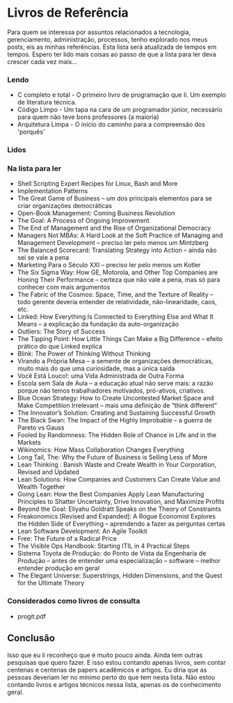 # Livros de Referência

Para quem se interessa por assuntos relacionados a tecnologia, gerenciamento, administração, processos, tenho explorado nos meus posts, eis as minhas referências.
Esta lista será atualizada de tempos em tempos. Espero ter lido mais coisas ao passo de que a lista para ler deva crescer cada vez mais...

### Lendo

- C completo e total - O primeiro livro de programação que li. Um exemplo de literatura técnica.
- Código Limpo - Um tapa na cara de um programador júnior, necessário para quem não teve bons professores (a maioria)
- Arquitetura Limpa - O início do caminho para a compreensão dos 'porquês'

### Lidos



### Na lista para ler

- Shell Scripting Expert Recipes for Linux, Bash and More
- Implementation Patterns
- The Great Game of Business – um dos principais elementos para se criar organizações democráticas
- Open-Book Management: Coming Business Revolution
- The Goal: A Process of Ongoing Improvement
- The End of Management and the Rise of Organizational Democracy
- Managers Not MBAs: A Hard Look at the Soft Practice of Managing and Management Development – preciso ler pelo menos um Mintzberg
- The Balanced Scorecard: Translating Strategy into Action – ainda não sei se vale a pena
- Marketing Para o Século XXI – preciso ler pelo menos um Kotler
- The Six Sigma Way: How GE, Motorola, and Other Top Companies are Honing Their Performance – certeza que não vale a pena, mas só para conhecer com mais argumentos
- The Fabric of the Cosmos: Space, Time, and the Texture of Reality – todo gerente deveria entender de relatividade, não-linearidade, caos, etc.
- Linked: How Everything Is Connected to Everything Else and What It Means – a explicação da fundação da auto-organização
- Outliers: The Story of Success
- The Tipping Point: How Little Things Can Make a Big Difference – efeito prático do que Linked explica
- Blink: The Power of Thinking Without Thinking
- Virando a Própria Mesa – a semente de organizações democráticas, muito mais do que uma curiosidade, mas a única saída
- Você Está Louco!: uma Vida Administrada de Outra Forma
- Escola sem Sala de Aula – a educação atual não serve mais: a razão porque não temos trabalhadores motivados, pró-ativos, criativos.
- Blue Ocean Strategy: How to Create Uncontested Market Space and Make Competition Irrelevant – mais uma definição de “think different”
- The Innovator’s Solution: Creating and Sustaining Successful Growth
- The Black Swan: The Impact of the Highly Improbable – a guerra de Pareto vs Gauss
- Fooled by Randomness: The Hidden Role of Chance in Life and in the Markets
- Wikinomics: How Mass Collaboration Changes Everything
- Long Tail, The: Why the Future of Business is Selling Less of More
- Lean Thinking : Banish Waste and Create Wealth in Your Corporation, Revised and Updated
- Lean Solutions: How Companies and Customers Can Create Value and Wealth Together
- Going Lean: How the Best Companies Apply Lean Manufacturing Principles to Shatter Uncertainty, Drive Innovation, and Maximize Profits
- Beyond the Goal: Eliyahu Goldratt Speaks on the Theory of Constraints
- Freakonomics [Revised and Expanded]: A Rogue Economist Explores the Hidden Side of Everything – aprendendo a fazer as perguntas certas
- Lean Software Development: An Agile Toolkit
- Free: The Future of a Radical Price
- The Visible Ops Handbook: Starting ITIL in 4 Practical Steps
- Sistema Toyota de Produção: do Ponto de Vista da Engenharia de Produção – antes de entender uma especialização – software – melhor entender produção em geral
- The Elegant Universe: Superstrings, Hidden Dimensions, and the Quest for the Ultimate Theory

### Considerados como livros de consulta

- progit.pdf

## Conclusão 

Isso que eu li reconheço que é muito pouco ainda. Ainda tem outras pesquisas que quero fazer. E isso estou contando apenas livros, sem contar centenas e centenas de papers acadêmicos e artigos. Eu diria que as pessoas deveriam ler no mínimo perto do que tem nesta lista. Não estou contando livros e artigos técnicos nessa lista, apenas os de conhecimento geral.
